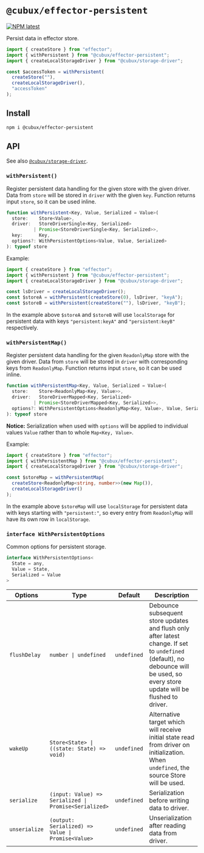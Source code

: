 # `@cubux/effector-persistent`

[![NPM latest](https://img.shields.io/npm/v/@cubux/effector-persistent.svg)](https://www.npmjs.com/package/@cubux/effector-persistent)

Persist data in effector store.

```ts
import { createStore } from "effector";
import { withPersistent } from "@cubux/effector-persistent";
import { createLocalStorageDriver } from "@cubux/storage-driver";

const $accessToken = withPersistent(
  createStore(""),
  createLocalStorageDriver(),
  "accessToken"
);
```

## Install

```sh
npm i @cubux/effector-persistent
```

## API

See also [`@cubux/storage-driver`](https://github.com/cubux-net/ts-storage-driver).

### `withPersistent()`

Register persistent data handling for the given store with the given driver.
Data from `store` will be stored in `driver` with the given `key`. Function
returns input `store`, so it can be used inline.

```ts
function withPersistent<Key, Value, Serialized = Value>(
  store:    Store<Value>,
  driver:   StoreDriverSingle<Key, Serialized>
          | Promise<StoreDriverSingle<Key, Serialized>>,
  key:      Key,
  options?: WithPersistentOptions<Value, Value, Serialized>
): typeof store
```

Example:

```ts
import { createStore } from "effector";
import { withPersistent } from "@cubux/effector-persistent";
import { createLocalStorageDriver } from "@cubux/storage-driver";

const lsDriver = createLocalStorageDriver();
const $storeA = withPersistent(createStore(0), lsDriver, "keyA");
const $storeB = withPersistent(createStore(""), lsDriver, "keyB");
```

In the example above `$storeA` and `$storeB` will use `localStorage` for
persistent data with keys `"persistent:keyA"` and `"persistent:keyB"`
respectively.

### `withPersistentMap()`

Register persistent data handling for the given `ReadonlyMap` store with the
given driver. Data from `store` will be stored in `driver` with corresponding
keys from `ReadonlyMap`. Function returns input `store`, so it can be used
inline.

```ts
function withPersistentMap<Key, Value, Serialized = Value>(
  store:    Store<ReadonlyMap<Key, Value>>,
  driver:   StoreDriverMapped<Key, Serialized>
          | Promise<StoreDriverMapped<Key, Serialized>>,
  options?: WithPersistentOptions<ReadonlyMap<Key, Value>, Value, Serialized>
): typeof store
```

**Notice:** Serialization when used with `options` will be applied to individual
values `Value` rather than to whole `Map<Key, Value>`.

Example:

```ts
import { createStore } from "effector";
import { withPersistentMap } from "@cubux/effector-persistent";
import { createLocalStorageDriver } from "@cubux/storage-driver";

const $storeMap = withPersistentMap(
  createStore<ReadonlyMap<string, number>>(new Map()),
  createLocalStorageDriver()
);
```

In the example above `$storeMap` will use `localStorage` for persistent data
with keys starting with `"persistent:"`, so every entry from `ReadonlyMap` will
have its own row in `localStorage`.

### `interface WithPersistentOptions`

Common options for persistent storage.

```ts
interface WithPersistentOptions<
  State = any,
  Value = State,
  Serialized = Value
>
```

| Options       | Type                                                                          | Default     | Description                                                                                                                                                                       |
|---------------|-------------------------------------------------------------------------------|-------------|-----------------------------------------------------------------------------------------------------------------------------------------------------------------------------------|
| `flushDelay`  | <code>number &#124; undefined</code>                                          | `undefined` | Debounce subsequent store updates and flush only after latest change. If set to `undefined` (default), no debounce will be used, so every store update will be flushed to driver. |
| `wakeUp`      | <code>Store&lt;State&gt; &#124; ((state: State) =&gt; void)</code>            | `undefined` | Alternative target which will receive initial state read from driver on initialization. When `undefined`, the source Store will be used.                                          |
| `serialize`   | <code>(input: Value) =&gt; Serialized &#124; Promise&lt;Serialized&gt;</code> | `undefined` | Serialization before writing data to driver.                                                                                                                                      |
| `unserialize` | <code>(output: Serialized) =&gt; Value &#124; Promise&lt;Value&gt;</code>     | `undefined` | Unserialization after reading data from driver.                                                                                                                                   |
